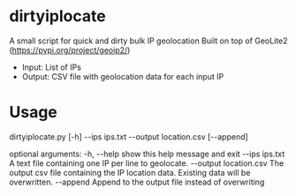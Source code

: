 # dirtyiplocate
A small script for quick and dirty bulk IP geolocation
Built on top of GeoLite2 (https://pypi.org/project/geoip2/)

* Input: List of IPs
* Output: CSV file with geolocation data for each input IP

# Usage
dirtyiplocate.py [-h] --ips ips.txt --output location.csv [--append] 

optional arguments:
  -h, --help            show this help message and exit
  --ips ips.txt         A text file containing one IP per line to geolocate.
  --output location.csv
                        The output csv file containing the IP location data. Existing data will be overwritten.
  --append              Append to the output file instead of overwriting
